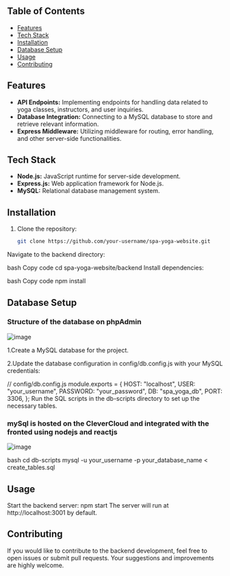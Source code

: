 ## Table of Contents

- [Features](#features)
- [Tech Stack](#tech-stack)
- [Installation](#installation)
- [Database Setup](#database-setup)
- [Usage](#usage)
- [Contributing](#contributing)

## Features

- **API Endpoints:** Implementing endpoints for handling data related to yoga classes, instructors, and user inquiries.
- **Database Integration:** Connecting to a MySQL database to store and retrieve relevant information.
- **Express Middleware:** Utilizing middleware for routing, error handling, and other server-side functionalities.

## Tech Stack

- **Node.js:** JavaScript runtime for server-side development.
- **Express.js:** Web application framework for Node.js.
- **MySQL:** Relational database management system.

## Installation

1. Clone the repository:

   ```bash
   git clone https://github.com/your-username/spa-yoga-website.git
Navigate to the backend directory:

bash
Copy code
cd spa-yoga-website/backend
Install dependencies:

bash
Copy code
npm install
## Database Setup

### Structure of the database on phpAdmin
![image](https://github.com/shivanand1602/yoga_backend/assets/88983117/baebcd48-26d3-4efc-8e0f-e5da42a9d9cd)

1.Create a MySQL database for the project.

2.Update the database configuration in config/db.config.js with your MySQL credentials:

// config/db.config.js
module.exports = {
  HOST: "localhost",
  USER: "your_username",
  PASSWORD: "your_password",
  DB: "spa_yoga_db",
  PORT: 3306,
};
Run the SQL scripts in the db-scripts directory to set up the necessary tables.

### mySql is hosted on the CleverCloud and integrated with the fronted using nodejs and reactjs
![image](https://github.com/shivanand1602/yoga_backend/assets/88983117/d43440c1-8f41-4788-b011-cc7f86ea1b27)


bash
cd db-scripts
mysql -u your_username -p your_database_name < create_tables.sql
## Usage
Start the backend server:
npm start
The server will run at http://localhost:3001 by default.

## Contributing
If you would like to contribute to the backend development, feel free to open issues or submit pull requests. Your suggestions and improvements are highly welcome.
